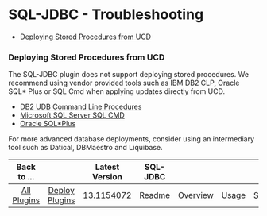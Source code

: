 
# SQL-JDBC - Troubleshooting

* [Deploying Stored Procedures from UCD](https://urbancode.github.io/IBM-UCx-PLUGIN-DOCS/UCD/SQL-JDBC/troubleshooting.html)

### Deploying Stored Procedures from UCD

The SQL-JDBC plugin does not support deploying stored procedures. We recommend using vendor provided tools such as IBM DB2 CLP, Oracle SQL\* Plus or SQL Cmd when applying updates directly from UCD.

* [DB2 UDB Command Line Procedures](https://www.ibm.com/developerworks/data/library/techarticle/dm-0503melnyk/)
* [Microsoft SQL Server SQL CMD](https://urbancode.github.io/IBM-UCx-PLUGIN-DOCS/UCD/SQLCmd/)
* [Oracle SQL\*Plus](https://urbancode.github.io/IBM-UCx-PLUGIN-DOCS/UCD/SQLPlus/)

For more advanced database deployments, consider using an intermediary tool such as Datical, DBMaestro and Liquibase.


|          Back to ...          |                                |                                                    Latest Version                                                     |      SQL-JDBC       |||||
|:-----------------------------:|:------------------------------:|:---------------------------------------------------------------------------------------------------------------------:|:-------------------:| :---: | :---: | :---: | :---: |
| [All Plugins](../../index.md) | [Deploy Plugins](../README.md) | [13.1154072](https://raw.githubusercontent.com/UrbanCode/IBM-UCD-PLUGINS/main/files/SQLJDBC/ucd-SQL-JDBC-13.1154072.zip) | [Readme](README.md) |[Overview](overview.md)|[Usage](usage.md)|[Steps](steps.md)|[Downloads](downloads.md)|
